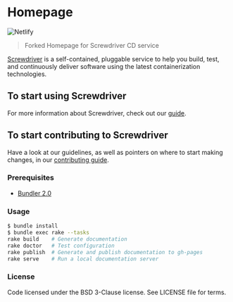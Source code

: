 # Homepage

![Netlify](https://img.shields.io/netlify/e282e4fe-b993-48c3-8187-80ce0b658f69?style=for-the-badge&logo=netlify&logoColor=white&labelColor=00C7B7)

> Forked Homepage for Screwdriver CD service

[Screwdriver](https://screwdriver-cd.netlify.app/) is a self-contained, pluggable service to help you build, test, and continuously deliver software using the latest containerization technologies.

## To start using Screwdriver

For more information about Screwdriver, check out our [guide](http://docs.screwdriver.cd).

## To start contributing to Screwdriver

Have a look at our guidelines, as well as pointers on where to start making changes, in our [contributing guide](http://docs.screwdriver.cd/about/contributing).

### Prerequisites
- [Bundler 2.0](https://bundler.io/blog/2019/01/03/announcing-bundler-2.html)

### Usage

```bash
$ bundle install
$ bundle exec rake --tasks
rake build    # Generate documentation
rake doctor   # Test configuration
rake publish  # Generate and publish documentation to gh-pages
rake serve    # Run a local documentation server
```

### License

Code licensed under the BSD 3-Clause license. See LICENSE file for terms.
